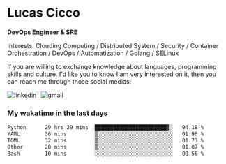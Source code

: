 # Lucas Cicco

**DevOps Engineer & SRE**

Interests: Clouding Computing / Distributed System / Security / Container Orchestration / DevOps / Automatization / Golang / SELinux

If you are willing to exchange knowledge about languages, programming skills and culture. I'd like you to know I am very interested on it, then you can reach me through those social medias:

<div style="display: flex; align-items: center; gap: 10px;">
  <a href="https://www.linkedin.com/in/lucas-vitor-de-cicco" target="_blank">
    <img
      src="https://img.shields.io/badge/-LinkedIn-%230077B5?style=for-the-badge&logo=linkedin&logoColor=white"
      alt="linkedin"
      target="_blank" 
    />
  </a>
  <a href="mailto:lucasvitorx1@gmail.com">
      <img
        src="https://img.shields.io/badge/-Gmail-%23333?style=for-the-badge&logo=gmail&logoColor=white"
        alt="gmail"
        target="_blank"
      />
  </a>
</div>

### My wakatime in the last days

<!--START_SECTION:waka-->

```txt
Python      29 hrs 29 mins  ███████████████████████▓░   94.18 %
YAML        36 mins         ▒░░░░░░░░░░░░░░░░░░░░░░░░   01.96 %
TOML        32 mins         ▒░░░░░░░░░░░░░░░░░░░░░░░░   01.73 %
Other       20 mins         ▒░░░░░░░░░░░░░░░░░░░░░░░░   01.07 %
Bash        10 mins         ░░░░░░░░░░░░░░░░░░░░░░░░░   00.56 %
```

<!--END_SECTION:waka-->
